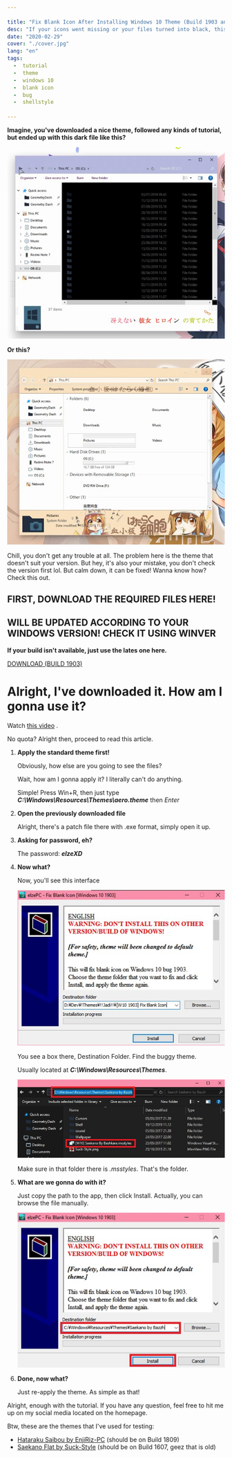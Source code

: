 ```yaml
---

title: "Fix Blank Icon After Installing Windows 10 Theme (Build 1903 and up)"
desc: "If your icons went missing or your files turned into black, this article might help"
date: "2020-02-29"
cover: "./cover.jpg"
lang: "en"
tags:
  -  tutorial
  -  theme
  -  windows 10
  -  blank icon
  -  bug
  -  shellstyle

---
```


**Imagine, you've downloaded a nice theme, followed any kinds of tutorial, but ended up with this dark file like this?**

![bug1](./buggelap.jpg)

**Or this?**

![bug2](./bugblank.jpg)

Chill, you don't get any trouble at all. The problem here is the theme that doesn't suit your version.
But hey, it's also your mistake, you don't check the version first lol.
But calm down, it can be fixed! Wanna know how? Check this out.

## FIRST, DOWNLOAD THE REQUIRED FILES HERE!
## WILL BE UPDATED ACCORDING TO YOUR WINDOWS VERSION! CHECK IT USING WINVER

**If your build isn't available, just use the lates one here.**

<a href="http://bit.ly/2HYS9iJ" class="btn"><span class="name">DOWNLOAD (BUILD 1903)</span></a>

# Alright, I've downloaded it. How am I gonna use it?

Watch [this video](https://youtu.be/AL3ZKjA0W94) .

No quota? Alright then, proceed to read this article.


1. **Apply the standard theme first!**

   Obviously, how else are you going to see the files?

   Wait, how am I gonna apply it? I literally can't do anything.

   Simple! Press Win+R, then just type ***C:\Windows\Resources\Themes\aero.theme*** then *Enter*

2. **Open the previously downloaded file**

   Alright, there's a patch file there with .exe format, simply open it up.

3. **Asking for password, eh?**

   The password: ***elzeXD***

4. **Now what?**

   Now, you'll see this interface

   ![step](./interface.jpg)

   You see a box there, Destination Folder. Find the buggy theme.

   Usually located at ***C:\Windows\Resources\Themes***.

   ![step](./folder-bug.jpg)

   Make sure in that folder there is *.msstyles*. That's the folder.

5. **What are we gonna do with it?**

   Just copy the path to the app, then click Install. Actually, you can browse the file manually.

   ![step](./copyinterface.jpg)

6. **Done, now what?**

   Just re-apply the theme. As simple as that!


Alright, enough with the tutorial. If you have any question, feel free to hit me up on my social media located on the homepage.

Btw, these are the themes that I've used for testing:

- [Hataraku Saibou by EnjiRiz-PC](http://bit.ly/32pXUiT) (should be on Build 1809)
- [Saekano Flat by Suck-Style](http://bit.ly/37XQKna) (should be on Build 1607, geez that is old)
